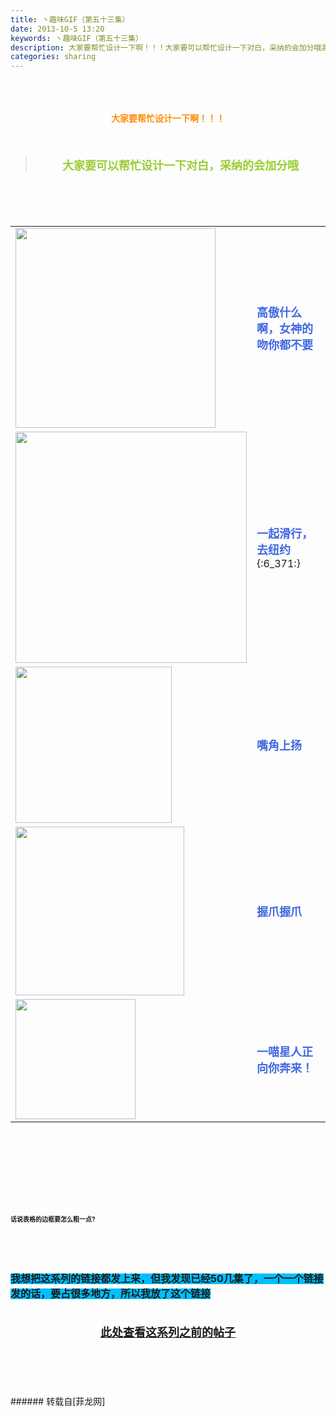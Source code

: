```yaml
---
title: 丶趣味GIF（第五十三集）
date: 2013-10-5 13:20
keywords: 丶趣味GIF（第五十三集）
description: 大家要帮忙设计一下啊！！！大家要可以帮忙设计一下对白，采纳的会加分哦高傲什么啊，女神的吻你都不要一起滑行，去纽约{:6_371:}嘴角上扬握爪握爪一喵星人正向你奔来！话说表格的边框要怎么粗一点?我想把这系列的链接都发上来，但我发现已经50几集了，一个一个链接发的话，要占很多地方，所以我放了这个链接此处查看这系列之前的帖子
categories: sharing
---
```

<td class="t_f" id="postmessage_59109">

<br/>
<br/>
<div align="center"><strong><font color="#ff8c00"><br/>
</font></strong></div><div align="center"><strong><font color="#ff8c00">大家要帮忙设计一下啊！！！</font></strong></div><br/>
<strong><font size="4"><br/>
</font></strong><div align="center"><div class="quote"><blockquote><strong><font size="4"><font color="#9acd32">大家要可以帮忙设计一下对白，采纳的会加分哦</font></font></strong><img alt="" border="0" onclick="" onmouseover="" smilieid="98" src="static/image/smiley/qiubilong/14.gif"/></blockquote></div><br/>
<strong><font size="4"><br/>
</font></strong><br/>
<table cellspacing="0" class="t_table"><tr><td>

<img aid="23174" class="zoom" data-cf-modified-c0c8684a1a7108effde68fb3-="" file="data/attachment/forum/201310/05/130132bxq7p92wxzsgz87c.gif" id="aimg_23174" inpost="1" onclick="" onmouseover="" src="http://www.flw.ph/data/attachment/forum/201310/05/130132bxq7p92wxzsgz87c.gif" width="320" zoomfile="data/attachment/forum/201310/05/130132bxq7p92wxzsgz87c.gif"/>


</td><td><font size="4"><font color="#4169e1"><strong>高傲什么啊，女神的吻你都不要</strong></font></font><img alt="" border="0" onclick="" onmouseover="" smilieid="249" src="static/image/smiley/Xiongmao/24.gif"/></td></tr><tr><td>

<img aid="23177" class="zoom" data-cf-modified-c0c8684a1a7108effde68fb3-="" file="data/attachment/forum/201310/05/130203k0262p2wsw2dwr1w.gif" id="aimg_23177" inpost="1" onclick="" onmouseover="" src="http://www.flw.ph/data/attachment/forum/201310/05/130203k0262p2wsw2dwr1w.gif" width="370" zoomfile="data/attachment/forum/201310/05/130203k0262p2wsw2dwr1w.gif"/>


</td><td><font size="4"><font color="#4169e1"><strong>一起滑行，去纽约</strong></font></font>{:6_371:}</td></tr><tr><td>

<img aid="23176" class="zoom" data-cf-modified-c0c8684a1a7108effde68fb3-="" file="data/attachment/forum/201310/05/130157m3zot3ot0eo9t1o1.gif" id="aimg_23176" inpost="1" onclick="" onmouseover="" src="http://www.flw.ph/data/attachment/forum/201310/05/130157m3zot3ot0eo9t1o1.gif" width="250" zoomfile="data/attachment/forum/201310/05/130157m3zot3ot0eo9t1o1.gif"/>


</td><td><font size="4"><font color="#4169e1"><strong>嘴角上扬</strong></font></font><img alt="" border="0" onclick="" onmouseover="" smilieid="292" src="static/image/smiley/qq/10.gif"/></td></tr><tr><td>

<img aid="23175" class="zoom" data-cf-modified-c0c8684a1a7108effde68fb3-="" file="data/attachment/forum/201310/05/130145vlv6k54obaibkak6.gif" id="aimg_23175" inpost="1" onclick="" onmouseover="" src="http://www.flw.ph/data/attachment/forum/201310/05/130145vlv6k54obaibkak6.gif" width="270" zoomfile="data/attachment/forum/201310/05/130145vlv6k54obaibkak6.gif"/>


</td><td><font size="4"><font color="#4169e1"><strong>握爪握爪</strong></font></font><img alt="" border="0" onclick="" onmouseover="" smilieid="249" src="static/image/smiley/Xiongmao/24.gif"/></td></tr><tr><td>

<img aid="23173" class="zoom" data-cf-modified-c0c8684a1a7108effde68fb3-="" file="data/attachment/forum/201310/05/130121r7b8ke8qqqv8ivvd.gif" id="aimg_23173" inpost="1" onclick="" onmouseover="" src="http://www.flw.ph/data/attachment/forum/201310/05/130121r7b8ke8qqqv8ivvd.gif" width="192" zoomfile="data/attachment/forum/201310/05/130121r7b8ke8qqqv8ivvd.gif"/>


</td><td><font size="4"><font color="#4169e1"><strong>一喵星人正向你奔来！</strong></font></font><img alt="" border="0" onclick="" onmouseover="" smilieid="95" src="static/image/smiley/qiubilong/19.gif"/></td></tr></table></div><strong><font size="4"><strong><font size="4"><br/>
</font></strong></font><br/>
<br/>
<div align="center"><font size="4"><img alt="" border="0" onclick="" onmouseover="" smilieid="249" src="static/image/smiley/Xiongmao/24.gif"/></font></div><font size="4"><strong><font size="4"><br/>
</font></strong></font><br/>
<font size="4"><strong><font size="4"><br/>
</font></strong></font><br/>
<font size="1">话说表格的边框要怎么粗一点?</font></strong><img alt="" border="0" onclick="" onmouseover="" smilieid="249" src="static/image/smiley/Xiongmao/24.gif"/><strong><font size="1"><br/>
</font></strong><br/>
<strong><font size="1"><br/>
</font></strong><br/>
<strong><font size="1"><br/>
</font></strong><br/>
<strong><font style="background-color:rgb(0, 191, 255)"><font size="3">我想把这系列的链接都发上来，但我发现已经50几集了，一个一个链接发的话，要占很多地方，所以我放了这个链接</font></font></strong><strong><font style="background-color:rgb(0, 191, 255)"><font size="3"><br/>
</font></font></strong><br/>
<strong><font style="background-color:rgb(0, 191, 255)"><font size="3"><br/>
<div align="center"><img alt="" border="0" onclick="" onmouseover="" smilieid="249" src="static/image/smiley/Xiongmao/24.gif"/><font size="4"><font color="#ff0000"><strong><a href="http://www.flw.ph/home.php?mod=space&amp;uid=41&amp;do=thread&amp;view=me&amp;from=space" target="_blank">此处查看这系列之前的帖子</a></strong></font></font><img alt="" border="0" onclick="" onmouseover="" smilieid="249" src="static/image/smiley/Xiongmao/24.gif"/></div><br/>
</font></font></strong><br/>
<br/>
<br/>
<br/>
</td>
###### 转载自[菲龙网]